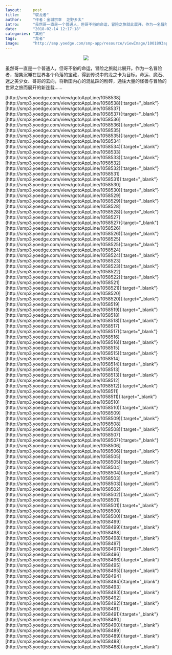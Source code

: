 ```yaml
---
layout:     post
title:      "驭龙者"
author:     "作者：金城宗幸  芝野乡太"
intro:      "虽然哥一直是一个普通人，但哥不俗的命运，冒险之旅就此展开。作为一名冒险者，搜集沉睡在世界各个角落的宝藏，得到传说中的龙之卡为目标。命运、魔石、迷之美少女、哥哥的去向，将新田内心的混乱踩的粉碎，通往大量的怪兽与冒险的世界之旅而展开的新连载……"
date:       "2018-02-14 12:17:18"
categories: "其他"
tags:       "龙者"
image:      "http://smp.yoedge.com/smp-app/resource/viewImage/1001893appline.png"
---
```

<div style="text-align: center">
<p><img src="http://smp.yoedge.com/smp-app/resource/viewImage/1001893appline.png"/></p>
</div>
<p class="post-meta">
<span>虽然哥一直是一个普通人，但哥不俗的命运，冒险之旅就此展开。作为一名冒险者，搜集沉睡在世界各个角落的宝藏，得到传说中的龙之卡为目标。命运、魔石、迷之美少女、哥哥的去向，将新田内心的混乱踩的粉碎，通往大量的怪兽与冒险的世界之旅而展开的新连载……</span>
</p>
[http://smp3.yoedge.com/view/gotoAppLine/1058538](http://smp3.yoedge.com/view/gotoAppLine/1058538){:target="_blank"}
[http://smp3.yoedge.com/view/gotoAppLine/1058537](http://smp3.yoedge.com/view/gotoAppLine/1058537){:target="_blank"}
[http://smp3.yoedge.com/view/gotoAppLine/1058536](http://smp3.yoedge.com/view/gotoAppLine/1058536){:target="_blank"}
[http://smp3.yoedge.com/view/gotoAppLine/1058535](http://smp3.yoedge.com/view/gotoAppLine/1058535){:target="_blank"}
[http://smp3.yoedge.com/view/gotoAppLine/1058534](http://smp3.yoedge.com/view/gotoAppLine/1058534){:target="_blank"}
[http://smp3.yoedge.com/view/gotoAppLine/1058533](http://smp3.yoedge.com/view/gotoAppLine/1058533){:target="_blank"}
[http://smp3.yoedge.com/view/gotoAppLine/1058532](http://smp3.yoedge.com/view/gotoAppLine/1058532){:target="_blank"}
[http://smp3.yoedge.com/view/gotoAppLine/1058531](http://smp3.yoedge.com/view/gotoAppLine/1058531){:target="_blank"}
[http://smp3.yoedge.com/view/gotoAppLine/1058530](http://smp3.yoedge.com/view/gotoAppLine/1058530){:target="_blank"}
[http://smp3.yoedge.com/view/gotoAppLine/1058529](http://smp3.yoedge.com/view/gotoAppLine/1058529){:target="_blank"}
[http://smp3.yoedge.com/view/gotoAppLine/1058528](http://smp3.yoedge.com/view/gotoAppLine/1058528){:target="_blank"}
[http://smp3.yoedge.com/view/gotoAppLine/1058527](http://smp3.yoedge.com/view/gotoAppLine/1058527){:target="_blank"}
[http://smp3.yoedge.com/view/gotoAppLine/1058526](http://smp3.yoedge.com/view/gotoAppLine/1058526){:target="_blank"}
[http://smp3.yoedge.com/view/gotoAppLine/1058525](http://smp3.yoedge.com/view/gotoAppLine/1058525){:target="_blank"}
[http://smp3.yoedge.com/view/gotoAppLine/1058524](http://smp3.yoedge.com/view/gotoAppLine/1058524){:target="_blank"}
[http://smp3.yoedge.com/view/gotoAppLine/1058523](http://smp3.yoedge.com/view/gotoAppLine/1058523){:target="_blank"}
[http://smp3.yoedge.com/view/gotoAppLine/1058522](http://smp3.yoedge.com/view/gotoAppLine/1058522){:target="_blank"}
[http://smp3.yoedge.com/view/gotoAppLine/1058521](http://smp3.yoedge.com/view/gotoAppLine/1058521){:target="_blank"}
[http://smp3.yoedge.com/view/gotoAppLine/1058520](http://smp3.yoedge.com/view/gotoAppLine/1058520){:target="_blank"}
[http://smp3.yoedge.com/view/gotoAppLine/1058519](http://smp3.yoedge.com/view/gotoAppLine/1058519){:target="_blank"}
[http://smp3.yoedge.com/view/gotoAppLine/1058518](http://smp3.yoedge.com/view/gotoAppLine/1058518){:target="_blank"}
[http://smp3.yoedge.com/view/gotoAppLine/1058517](http://smp3.yoedge.com/view/gotoAppLine/1058517){:target="_blank"}
[http://smp3.yoedge.com/view/gotoAppLine/1058516](http://smp3.yoedge.com/view/gotoAppLine/1058516){:target="_blank"}
[http://smp3.yoedge.com/view/gotoAppLine/1058515](http://smp3.yoedge.com/view/gotoAppLine/1058515){:target="_blank"}
[http://smp3.yoedge.com/view/gotoAppLine/1058514](http://smp3.yoedge.com/view/gotoAppLine/1058514){:target="_blank"}
[http://smp3.yoedge.com/view/gotoAppLine/1058513](http://smp3.yoedge.com/view/gotoAppLine/1058513){:target="_blank"}
[http://smp3.yoedge.com/view/gotoAppLine/1058512](http://smp3.yoedge.com/view/gotoAppLine/1058512){:target="_blank"}
[http://smp3.yoedge.com/view/gotoAppLine/1058511](http://smp3.yoedge.com/view/gotoAppLine/1058511){:target="_blank"}
[http://smp3.yoedge.com/view/gotoAppLine/1058510](http://smp3.yoedge.com/view/gotoAppLine/1058510){:target="_blank"}
[http://smp3.yoedge.com/view/gotoAppLine/1058509](http://smp3.yoedge.com/view/gotoAppLine/1058509){:target="_blank"}
[http://smp3.yoedge.com/view/gotoAppLine/1058508](http://smp3.yoedge.com/view/gotoAppLine/1058508){:target="_blank"}
[http://smp3.yoedge.com/view/gotoAppLine/1058507](http://smp3.yoedge.com/view/gotoAppLine/1058507){:target="_blank"}
[http://smp3.yoedge.com/view/gotoAppLine/1058506](http://smp3.yoedge.com/view/gotoAppLine/1058506){:target="_blank"}
[http://smp3.yoedge.com/view/gotoAppLine/1058505](http://smp3.yoedge.com/view/gotoAppLine/1058505){:target="_blank"}
[http://smp3.yoedge.com/view/gotoAppLine/1058504](http://smp3.yoedge.com/view/gotoAppLine/1058504){:target="_blank"}
[http://smp3.yoedge.com/view/gotoAppLine/1058503](http://smp3.yoedge.com/view/gotoAppLine/1058503){:target="_blank"}
[http://smp3.yoedge.com/view/gotoAppLine/1058502](http://smp3.yoedge.com/view/gotoAppLine/1058502){:target="_blank"}
[http://smp3.yoedge.com/view/gotoAppLine/1058501](http://smp3.yoedge.com/view/gotoAppLine/1058501){:target="_blank"}
[http://smp3.yoedge.com/view/gotoAppLine/1058500](http://smp3.yoedge.com/view/gotoAppLine/1058500){:target="_blank"}
[http://smp3.yoedge.com/view/gotoAppLine/1058499](http://smp3.yoedge.com/view/gotoAppLine/1058499){:target="_blank"}
[http://smp3.yoedge.com/view/gotoAppLine/1058498](http://smp3.yoedge.com/view/gotoAppLine/1058498){:target="_blank"}
[http://smp3.yoedge.com/view/gotoAppLine/1058497](http://smp3.yoedge.com/view/gotoAppLine/1058497){:target="_blank"}
[http://smp3.yoedge.com/view/gotoAppLine/1058496](http://smp3.yoedge.com/view/gotoAppLine/1058496){:target="_blank"}
[http://smp3.yoedge.com/view/gotoAppLine/1058495](http://smp3.yoedge.com/view/gotoAppLine/1058495){:target="_blank"}
[http://smp3.yoedge.com/view/gotoAppLine/1058494](http://smp3.yoedge.com/view/gotoAppLine/1058494){:target="_blank"}
[http://smp3.yoedge.com/view/gotoAppLine/1058493](http://smp3.yoedge.com/view/gotoAppLine/1058493){:target="_blank"}
[http://smp3.yoedge.com/view/gotoAppLine/1058492](http://smp3.yoedge.com/view/gotoAppLine/1058492){:target="_blank"}
[http://smp3.yoedge.com/view/gotoAppLine/1058491](http://smp3.yoedge.com/view/gotoAppLine/1058491){:target="_blank"}
[http://smp3.yoedge.com/view/gotoAppLine/1058490](http://smp3.yoedge.com/view/gotoAppLine/1058490){:target="_blank"}
[http://smp3.yoedge.com/view/gotoAppLine/1058489](http://smp3.yoedge.com/view/gotoAppLine/1058489){:target="_blank"}
[http://smp3.yoedge.com/view/gotoAppLine/1058488](http://smp3.yoedge.com/view/gotoAppLine/1058488){:target="_blank"}


